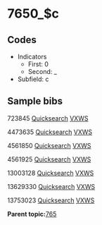 # 7650\_$c

## Codes

-   Indicators
    -   First: 0
    -   Second: \_
-   Subfield: c

## Sample bibs

723845 [Quicksearch](https://search.library.yale.edu/catalog/723845) [VXWS](http://prodorbis.library.yale.edu:7014/vxws/GetHoldingsService?bibId=723845)

4473635 [Quicksearch](https://search.library.yale.edu/catalog/4473635) [VXWS](http://prodorbis.library.yale.edu:7014/vxws/GetHoldingsService?bibId=4473635)

4561850 [Quicksearch](https://search.library.yale.edu/catalog/4561850) [VXWS](http://prodorbis.library.yale.edu:7014/vxws/GetHoldingsService?bibId=4561850)

4561925 [Quicksearch](https://search.library.yale.edu/catalog/4561925) [VXWS](http://prodorbis.library.yale.edu:7014/vxws/GetHoldingsService?bibId=4561925)

13003128 [Quicksearch](https://search.library.yale.edu/catalog/13003128) [VXWS](http://prodorbis.library.yale.edu:7014/vxws/GetHoldingsService?bibId=13003128)

13629330 [Quicksearch](https://search.library.yale.edu/catalog/13629330) [VXWS](http://prodorbis.library.yale.edu:7014/vxws/GetHoldingsService?bibId=13629330)

13753023 [Quicksearch](https://search.library.yale.edu/catalog/13753023) [VXWS](http://prodorbis.library.yale.edu:7014/vxws/GetHoldingsService?bibId=13753023)

**Parent topic:**[765](../../tags/765/765.md)

